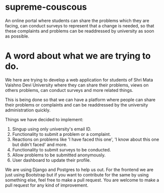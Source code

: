 # supreme-couscous
An online portal where students can share the problems which they are facing, can conduct surveys to represent that a change is needed, so that these complaints and problems can be readdressed by university as soon as possible.

# A word about what we are trying to do.

We here are trying to develop a web application for students of Shri Mata Vaishno Devi University where they can share their problems, views on others problems, can conduct surveys and more related things.

This is being done so that we can have a platform where people can share their problems or complaints and can be readdressed by the university administration quickly.

Things we have decided to implement:

1) Singup using only university's email ID.
2) Functionality to submit a problem or a complaint.
3) Reactions on problems like 'I have faced this one', 'I know about this one but didn't faced' and more.
4) Functionality to submit surveys to be conducted.
5) Allow problems to be submitted anonymously.
6) User dashboard to update their profile.

We are using Django and Postgres to help us out. For the frontend we are just using Bootstrap but if you want to contribute for the same by using something else, feel free to make a pull request. You are welcome to make a pull request for any kind of improvement.
